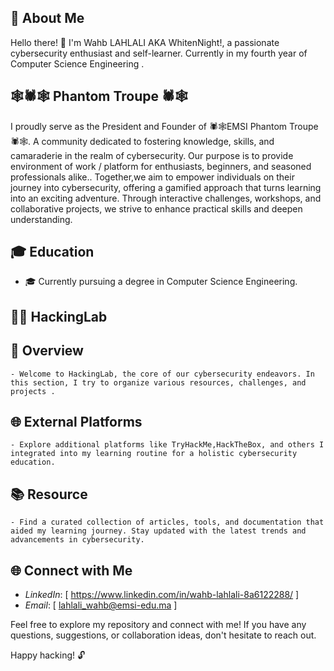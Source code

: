 ## 👤 About Me

Hello there! 👋 I'm Wahb LAHLALI AKA WhitenNight!, a passionate cybersecurity enthusiast and self-learner. Currently in my fourth year of Computer Science Engineering .

## 🕸️🕷️🕸 Phantom Troupe 🕷️🕸️

I proudly serve as the President and Founder of 🕷️🕸️EMSI Phantom Troupe 🕷️🕸️. A community dedicated to fostering knowledge, skills, and camaraderie in the realm of cybersecurity. Our purpose is to provide environment of work / platform for enthusiasts, beginners, and seasoned professionals alike.. Together,we aim to empower individuals on their journey into cybersecurity, offering a gamified approach that turns learning into an exciting adventure. Through interactive challenges, workshops, and collaborative projects, we strive to enhance practical skills and deepen understanding.

## 🎓 Education

- 🎓 Currently pursuing a degree in Computer Science Engineering.

## 👨‍💻 HackingLab
  ## 💼 Overview
    - Welcome to HackingLab, the core of our cybersecurity endeavors. In this section, I try to organize various resources, challenges, and projects .
  ## 🌐 External Platforms
    - Explore additional platforms like TryHackMe,HackTheBox, and others I integrated into my learning routine for a holistic cybersecurity education.
  ## 📚 Resource
    - Find a curated collection of articles, tools, and documentation that aided my learning journey. Stay updated with the latest trends and advancements in cybersecurity.

## 🌐 Connect with Me

- *LinkedIn*: [  https://www.linkedin.com/in/wahb-lahlali-8a6122288/  ]
- *Email*:    [  lahlali_wahb@emsi-edu.ma  ]

Feel free to explore my repository and connect with me! If you have any questions, suggestions, or collaboration ideas, don't hesitate to reach out.

Happy hacking! 🔓


